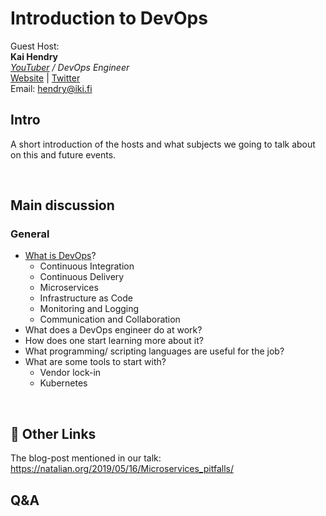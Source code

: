 # Introduction to DevOps

Guest Host:<br>
**Kai Hendry**<br>
<em>[YouTuber](https://www.youtube.com/user/kaihendry) / DevOps Engineer</em><br>
[Website](https://hendry.iki.fi/) | 
[Twitter](https://twitter.com/kaihendry)<br>
Email: hendry@iki.fi

## Intro

A short introduction of the hosts and what subjects we going to talk about on this and future events.

&nbsp;

## Main discussion

### General

- [What is DevOps](https://aws.amazon.com/devops/what-is-devops/)?
  - Continuous Integration
  - Continuous Delivery
  - Microservices
  - Infrastructure as Code
  - Monitoring and Logging
  - Communication and Collaboration
- What does a DevOps engineer do at work?
- How does one start learning more about it?
- What programming/ scripting languages are useful for the job?
- What are some tools to start with?
  - Vendor lock-in
  - Kubernetes

&nbsp;

## 🔗 Other Links

The blog-post mentioned in our talk: https://natalian.org/2019/05/16/Microservices_pitfalls/

## Q&A
